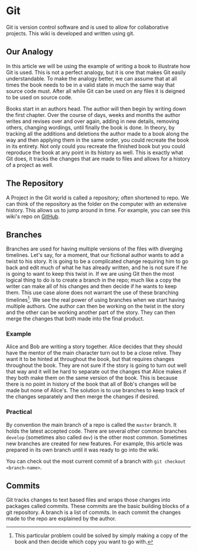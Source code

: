 # Git

Git is version control software and is used to allow for collaborative projects. This wiki is developed and written using git.

## Our Analogy

In this article we will be using the example of writing a book to illustrate how Git is used. This is not a perfect analogy, but it is one that makes Git easily understandable. To make the analogy better, we can assume that at all times the book needs to be in a valid state in much the same way that source code must. After all while Git can be used on any files it is deigned to be used on source code.

Books start in an authors head. The author will then begin by writing down the first chapter. Over the course of days, weeks and months the author writes and revises over and over again, adding in new details, removing others, changing wordings, until finally the book is done. In theory, by tracking all the additions and deletions the author made to a book along the way and then applying them in the same order, you could recreate the book in its entirety. Not only could you recreate the finished book but you could reproduce the book at any point in its history as well. This is exactly what Git does, it tracks the changes that are made to files and allows for a history of a project as well.

## The Repository

A Project in the Git world is called a repository; often shortened to repo. We can think of the repository as the folder on the computer with an extensive history. This allows us to jump around in time. For example, you can see this wiki's repo on [GitHub](https://github.com/selfhostedshow/wiki).

## Branches

Branches are used for having multiple versions of the files with diverging timelines. Let's say, for a moment, that our fictional author wants to add a twist to his story. It is going to be a complicated change requiring him to go back and edit much of what he has already written, and he is not sure if he is going to want to keep this twist in. If we are using Git then the most logical thing to do is to create a branch in the repo; much like a copy the writer can make all of his changes and then decide if he wants to keep them. This use case alone does not warrant the use of these branching timelines[^1]. We see the real power of using branches when we start having multiple authors. One author can then be working on the twist in the story and the other can be working another part of the story. They can then merge the changes that both made into the final product.

[^1]: This particular problem could be solved by simply making a copy of the book and then decide which copy you want to go with.

### Example

Alice and Bob are writing a story together. Alice decides that they should have the mentor of the main character turn out to be a close relive. They want it to be hinted at throughout the book, but that requires changes throughout the book. They are not sure if the story is going to turn out well that way and it will be hard to separate out the changes that Alice makes if they both make them on the same version of the book. This is because there is no point in history of the book that all of Bob's changes will be made but none of Alice's. The solution is to use branches to keep track of the changes separately and then merge the changes if desired.

### Practical

By convention the main branch of a repo is called the `master` branch. It holds the latest accepted code. There are several other common branches `develop` (sometimes also called `dev`) is the other most common. Sometimes new branches are created for new features. For example, this article was prepared in its own branch until it was ready to go into the wiki.

You can check out the most current commit of a branch with `git checkout <branch-name>`.

## Commits

Git tracks changes to text based files and wraps those changes into packages called commits. These commits are the basic building blocks of a git repository. A branch is a list of commits. In each commit the changes made to the repo are explained by the author.


